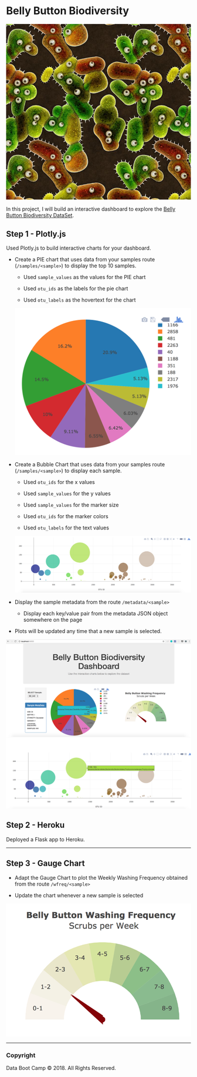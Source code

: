 # Belly Button Biodiversity

![Bacteria by filterforge.com](Images/bacteria_by_filterforgedotcom.jpg)

In this project, I will build an interactive dashboard to explore the [Belly Button Biodiversity DataSet](http://robdunnlab.com/projects/belly-button-biodiversity/).

## Step 1 - Plotly.js

Used Plotly.js to build interactive charts for your dashboard.

* Create a PIE chart that uses data from your samples route (`/samples/<sample>`) to display the top 10 samples.

  * Used `sample_values` as the values for the PIE chart

  * Used `otu_ids` as the labels for the pie chart

  * Used `otu_labels` as the hovertext for the chart

  ![PIE Chart](Images/pie_chart.png)

* Create a Bubble Chart that uses data from your samples route (`/samples/<sample>`) to display each sample.

  * Used `otu_ids` for the x values

  * Used `sample_values` for the y values

  * Used `sample_values` for the marker size

  * Used `otu_ids` for the marker colors

  * Used `otu_labels` for the text values

  ![Bubble Chart](Images/bubble_chart.png)

* Display the sample metadata from the route `/metadata/<sample>`

  * Display each key/value pair from the metadata JSON object somewhere on the page

* Plots will be updated any time that a new sample is selected.

![Example Dashboard Page](Images/dashboard_part1.png)
![Example Dashboard Page](Images/dashboard_part2.png)

## Step 2 - Heroku

Deployed a Flask app to Heroku.

- - -

## Step 3 - Gauge Chart

* Adapt the Gauge Chart to plot the Weekly Washing Frequency obtained from the route `/wfreq/<sample>`

* Update the chart whenever a new sample is selected

![Weekly Washing Frequency Gauge](Images/gauge.png)

- - -


### Copyright

Data Boot Camp © 2018. All Rights Reserved.
